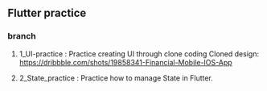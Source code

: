 ## Flutter practice

### branch

1. 1_UI-practice : Practice creating UI through clone coding
   Cloned design: https://dribbble.com/shots/19858341-Financial-Mobile-IOS-App

2. 2_State_practice : Practice how to manage State in Flutter.
